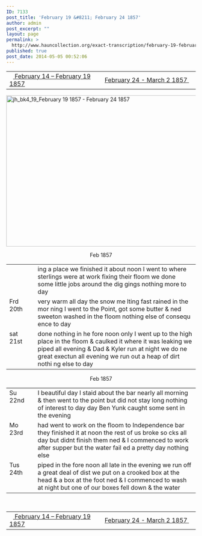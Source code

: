 ```yaml
---
ID: 7133
post_title: 'February 19 &#8211; February 24 1857'
author: admin
post_excerpt: ""
layout: page
permalink: >
  http://www.hauncollection.org/exact-transcription/february-19-february-24-1857/
published: true
post_date: 2014-05-05 00:52:06
---
```

<table style="width: 100%;" align="center">
<tbody>
<tr>
<td width="50%"><a href="http://www.hauncollection.org/version-2/version-ii-series-i/february-14-february-19-1857/"><img src="https://lh3.googleusercontent.com/-EFJpxxNiPNw/VqgtWBCZrMI/AAAAAAAAAFU/WfY4lPFWWkg/s800-Ic42/Soeb-Plain-Arrows-8-10px.png" alt="" width="10" height="10" /> February 14 – February 19 1857</a></td>
<td style="text-align: right;"><a href="http://www.hauncollection.org/version-2/version-ii-series-i/february-24-march-2-1857/"> February 24 - March 2 1857 <img src="https://lh3.googleusercontent.com/-67k0cYlpXHw/VqgtWKz1MXI/AAAAAAAAAFU/k9PW_Piyurk/s800-Ic42/Soeb-Plain-Arrows-5-10px.png" alt="" width="10" height="10" /></a></td>
</tr>
</tbody>
</table>
<a href="http://www.hauncollection.org/wp-content/uploads/James Haun/Book4/jh_bk4_19_February 19 1857 - February 24 1857.JPG" target="_blank" rel="noopener"><img class="alignnone wp-image-3754 size-large" src="http://www.hauncollection.org/wp-content/uploads/James Haun/Book4/jh_bk4_19_February 19 1857 - February 24 1857-1024x682.jpg" alt="jh_bk4_19_February 19 1857 - February 24 1857" width="604" height="402" /></a>
<p style="text-align: center;">Feb 1857</p>

<table>
<tbody>
<tr>
<td valign="top" width="15%"></td>
<td width="85%">ing a place we finished it about
noon I went to where sterlings
were at work fixing their floom we
done some little jobs around the dig
gings nothing more to day</td>
</tr>
<tr>
<td valign="top">Frd
20th</td>
<td>very warm all day the snow me
lting fast rained in the mor
ning I went to the Point, got some
butter &amp; ned sweeton washed in
the floom nothing else of consequ
ence to day</td>
</tr>
<tr>
<td valign="top">sat
21st</td>
<td>done nothing in he fore noon only
I went up to the high place in the
floom &amp; caulked it where it was
leaking we piped all evening &amp;
Dad &amp; Kyler run at night we do
ne great exectun all evening
we run out a heap of dirt nothi
ng else to day</td>
</tr>
</tbody>
</table>
<p style="text-align: center;">Feb 1857</p>

<table>
<tbody>
<tr>
<td valign="top" width="15%">Su
22nd</td>
<td width="85%">I beautiful day I staid about the
bar nearly all morning &amp; then went
to the point but did not stay long
nothing of interest to day day Ben
Yunk caught some sent in the
evening</td>
</tr>
<tr>
<td valign="top">Mo
23rd</td>
<td>had went to work on the floom to
Independence bar they finished
it at noon the rest of us broke so
cks all day but didnt finish
them ned &amp; I commenced to work
after supper but the water fail
ed a pretty day nothing else</td>
</tr>
<tr>
<td valign="top">Tus
24th</td>
<td>piped in the fore noon all late in
the evening we run off a great deal
of dist we put on a crooked box at
the head &amp; a box at the foot ned &amp; I
commenced to wash at night but
one of our boxes fell down &amp; the water</td>
</tr>
</tbody>
</table>
&nbsp;
<table style="width: 100%;" align="center">
<tbody>
<tr>
<td width="50%"><a href="http://www.hauncollection.org/version-2/version-ii-series-i/february-14-february-19-1857/"><img src="https://lh3.googleusercontent.com/-EFJpxxNiPNw/VqgtWBCZrMI/AAAAAAAAAFU/WfY4lPFWWkg/s800-Ic42/Soeb-Plain-Arrows-8-10px.png" alt="" width="10" height="10" /> February 14 – February 19 1857</a></td>
<td style="text-align: right;"><a href="http://www.hauncollection.org/version-2/version-ii-series-i/february-24-march-2-1857/"> February 24 - March 2 1857 <img src="https://lh3.googleusercontent.com/-67k0cYlpXHw/VqgtWKz1MXI/AAAAAAAAAFU/k9PW_Piyurk/s800-Ic42/Soeb-Plain-Arrows-5-10px.png" alt="" width="10" height="10" /></a></td>
</tr>
</tbody>
</table>
